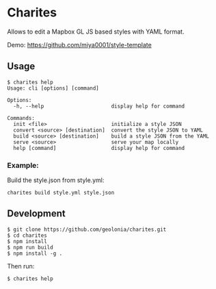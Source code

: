 # Charites

Allows to edit a Mapbox GL JS based styles with YAML format.

Demo: https://github.com/miya0001/style-template

## Usage

```
$ charites help
Usage: cli [options] [command]

Options:
  -h, --help                      display help for command

Commands:
  init <file>                     initialize a style JSON
  convert <source> [destination]  convert the style JSON to YAML
  build <source> [destination]    build a style JSON from the YAML
  serve <source>                  serve your map locally
  help [command]                  display help for command
```

### Example:

Build the style.json from style.yml:

```
charites build style.yml style.json
```

## Development

```
$ git clone https://github.com/geolonia/charites.git
$ cd charites
$ npm install
$ npm run build
$ npm install -g .
```

Then run:

```
$ charites help
```
